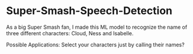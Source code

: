 # Super-Smash-Speech-Detection
As a big Super Smash fan, I made this ML model to recognize the name of three different characters: Cloud, Ness and Isabelle.

Possible Applications: Select your characters just by calling their names?
